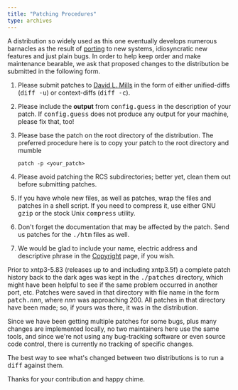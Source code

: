 ```yaml
---
title: "Patching Procedures"
type: archives
---
```


A distribution so widely used as this one eventually develops numerous barnacles as the result of [porting](/archives/3-5.93e/porting) to new systems, idiosyncratic new features and just plain bugs. In order to help keep order and make maintenance bearable, we ask that proposed changes to the distribution be submitted in the following form.

1.  Please submit patches to [David L. Mills](mailto:mills@udel.edu) in the form of either unified-diffs (<tt>diff -u</tt>) or context-diffs (<tt>diff -c</tt>).
2.  Please include the **output** from <tt>config.guess</tt> in the description of your patch. If <tt>config.guess</tt> does not produce any output for your machine, please fix that, too!
3.  Please base the patch on the root directory of the distribution. The preferred procedure here is to copy your patch to the root directory and mumble

    `patch -p <your_patch>`

4.  Please avoid patching the RCS subdirectories; better yet, clean them out before submitting patches.
5.  If you have whole new files, as well as patches, wrap the files and patches in a shell script. If you need to compress it, use either GNU <tt>gzip</tt> or the stock Unix <tt>compress</tt> utility.
6.  Don't forget the documentation that may be affected by the patch. Send us patches for the <tt>./htm</tt> files as well.
7.  We would be glad to include your name, electric address and descriptive phrase in the [Copyright](/archives/3-5.93e/copyright) page, if you wish.

Prior to xntp3-5.83 (releases up to and including xntp3.5f) a complete patch history back to the dark ages was kept in the <tt>./patches</tt> directory, which might have been helpful to see if the same problem occurred in another port, etc. Patches were saved in that directory with file name in the form <tt>patch._nnn_</tt>, where _nnn_ was approaching 200. All patches in that directory have been made; so, if yours was there, it was in the distribution.

Since we have been getting multiple patches for some bugs, plus many changes are implemented locally, no two maintainers here use the same tools, and since we're not using any bug-tracking software or even source code control, there is currently no tracking of specific changes.

The best way to see what's changed between two distributions is to run a <tt>diff</tt> against them.

Thanks for your contribution and happy chime.